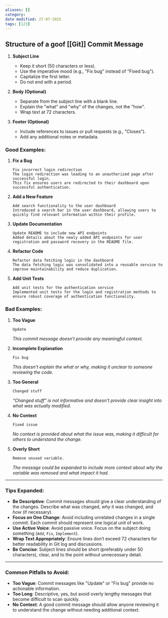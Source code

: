 ```yaml
---
aliases: []
category:
date modified: 27-07-2025
tags: [123]
---
```

## Structure of a goof [[Git]] Commit Message

1. **Subject Line**
   - Keep it short (50 characters or less).
   - Use the imperative mood (e.g., "Fix bug" instead of "Fixed bug").
   - Capitalize the first letter.
   - Do not end with a period.

2. **Body (Optional)**
   - Separate from the subject line with a blank line.
   - Explain the "what" and "why" of the changes, not the "how".
   - Wrap text at 72 characters.

3. **Footer (Optional)**
   - Include references to issues or pull requests (e.g., "Closes").
   - Add any additional notes or metadata.

### **Good Examples**:

1. **Fix a Bug**  
   ```
   Fix incorrect login redirection
   The login redirection was leading to an unauthorized page after successful login. 
   This fix ensures users are redirected to their dashboard upon successful authentication.
   ```
   
2. **Add a New Feature**  
   ```
   Add search functionality to the user dashboard
   Introduced a search bar in the user dashboard, allowing users to quickly find relevant information within their profile.
   ```
   
3. **Update Documentation**  
   ```
   Update README to include new API endpoints
   Added details about the newly added API endpoints for user registration and password recovery in the README file.
   ```
   
4. **Refactor Code**  
   ```
   Refactor data fetching logic in the dashboard
   The data fetching logic was consolidated into a reusable service to improve maintainability and reduce duplication.
   ```
   
5. **Add Unit Tests**  
   ```
   Add unit tests for the authentication service
   Implemented unit tests for the login and registration methods to ensure robust coverage of authentication functionality.
   ```

### **Bad Examples**:

1. **Too Vague**  
   ```
   Update
   ```
   *This commit message doesn’t provide any meaningful context.*

2. **Incomplete Explanation**  
   ```
   Fix bug
   ```
   *This doesn’t explain the *what* or *why*, making it unclear to someone reviewing the code.*

3. **Too General**  
   ```
   Changed stuff
   ```
   *“Changed stuff” is not informative and doesn’t provide clear insight into what was actually modified.*

4. **No Context**  
   ```
   Fixed issue
   ```
   *No context is provided about what the issue was, making it difficult for others to understand the change.*

5. **Overly Short**  
   ```
   Remove unused variable.
   ```
   *The message could be expanded to include more context about why the variable was removed and what impact it had.*

---

### **Tips Expanded**:

- **Be Descriptive**: Commit messages should give a clear understanding of the changes. Describe what was changed, *why* it was changed, and *how* (if necessary).
- **Focus on One Change**: Avoid including unrelated changes in a single commit. Each commit should represent one logical unit of work.
- **Use Active Voice**: Avoid passive voice. Focus on the subject doing something (`Add`, `Fix`, `Implement`).
- **Wrap Text Appropriately**: Ensure lines don’t exceed 72 characters for better readability in Git log and discussions.
- **Be Concise**: Subject lines should be short (preferably under 50 characters), clear, and to the point without unnecessary detail.

---

### **Common Pitfalls** to Avoid:

- **Too Vague**: Commit messages like "Update" or "Fix bug" provide no actionable information.
- **Too Long**: Descriptive, yes, but avoid overly lengthy messages that become difficult to scan quickly.
- **No Context**: A good commit message should allow anyone reviewing it to understand the change without needing additional context.